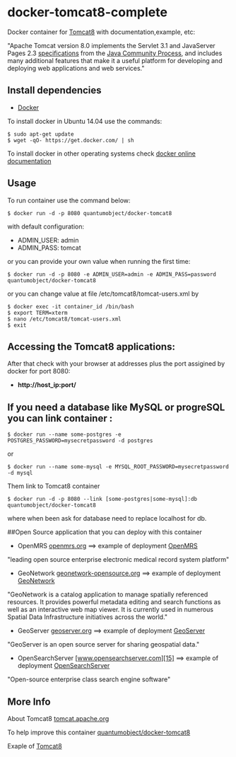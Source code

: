 # docker-tomcat8-complete

Docker container for [Tomcat8][3] with documentation,example, etc:

"Apache Tomcat version 8.0 implements the Servlet 3.1 and JavaServer Pages 2.3 [specifications][6] from the [Java Community Process][7], and includes many additional features that make it a useful platform for developing and deploying web applications and web services."

## Install dependencies

  - [Docker][2]

To install docker in Ubuntu 14.04 use the commands:

    $ sudo apt-get update
    $ wget -qO- https://get.docker.com/ | sh

 To install docker in other operating systems check [docker online documentation][4]

## Usage

To run container use the command below:

    $ docker run -d -p 8080 quantumobject/docker-tomcat8

with default configuration:

  - ADMIN_USER: admin
  - ADMIN_PASS: tomcat
  
or you can provide your own value when running the first time:

    $ docker run -d -p 8080 -e ADMIN_USER=admin -e ADMIN_PASS=password quantumobject/docker-tomcat8

or you can change value at file /etc/tomcat8/tomcat-users.xml by

    $ docker exec -it container_id /bin/bash
    $ export TERM=xterm
    $ nano /etc/tomcat8/tomcat-users.xml
    $ exit
  
## Accessing the Tomcat8 applications:

After that check with your browser at addresses plus the port assigined by docker for port 8080:

  - **http://host_ip:port/**


## If you need a database like MySQL or progreSQL you can link container :

    $ docker run --name some-postgres -e POSTGRES_PASSWORD=mysecretpassword -d postgres

or

    $ docker run --name some-mysql -e MYSQL_ROOT_PASSWORD=mysecretpassword -d mysql

Them link to Tomcat8 container

    $ docker run -d -p 8080 --link [some-postgres|some-mysql]:db quantumobject/docker-tomcat8

where when been ask for database need to replace localhost for db.

##Open Source application that you can deploy with this container

- OpenMRS [openmrs.org][10] ==>  example of deployment [OpenMRS][8]

"leading open source enterprise electronic medical record system platform"

- GeoNetwork [geonetwork-opensource.org][11] ==> example of deployment [GeoNetwork][12]

"GeoNetwork is a catalog application to manage spatially referenced resources. It provides powerful metadata editing and search functions as well as an interactive web map viewer. It is currently used in numerous Spatial Data Infrastructure initiatives across the world." 

 - GeoServer [geoserver.org][13]  ==> example of deployment [GeoServer][14]
 
"GeoServer is an open source server for sharing geospatial data."

 - OpenSearchServer [www.opensearchserver.com][15]  ==> example of deployment [OpenSearchServer][16]
 
"Open-source enterprise class search engine software"

## More Info

About Tomcat8 [tomcat.apache.org][1]

To help improve this container [quantumobject/docker-tomcat8][5]

Exaple of [Tomcat8][9]

[1]:https://tomcat.apache.org/index.html
[2]:https://www.docker.com
[3]:https://tomcat.apache.org/tomcat-8.0-doc/index.html
[4]:http://docs.docker.com
[5]:https://github.com/QuantumObject/docker-tomcat8
[6]:http://wiki.apache.org/tomcat/Specifications
[7]:https://www.jcp.org/en/home/index
[8]:http://www.quantumobject.com:49164/openmrs/
[9]:http://www.quantumobject.com:49164/
[10]:http://openmrs.org/
[11]:http://geonetwork-opensource.org/
[12]:http://www.quantumobject.com:49164/geonetwork/
[13]:http://geoserver.org/
[14]:http://www.quantumobject.com:49164/geoserver/
[15]:http://www.opensearchserver.com/
[16]:http://www.quantumobject.com:49164/opensearchserver/

